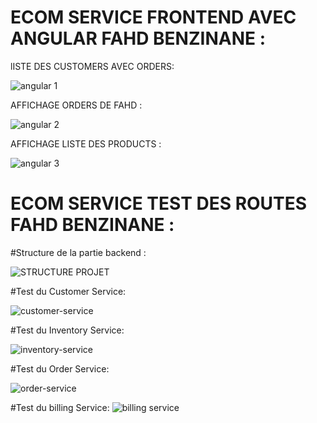# ECOM SERVICE FRONTEND AVEC ANGULAR FAHD BENZINANE :

lISTE DES CUSTOMERS AVEC ORDERS:

![angular 1](https://github.com/fidoxdox233/ecom_service_controle/assets/53585316/69dcca64-3cc6-4430-b4fe-a92ec2383599)

AFFICHAGE ORDERS DE FAHD :

![angular 2](https://github.com/fidoxdox233/ecom_service_controle/assets/53585316/215819c3-5838-4504-8e92-ee3856bc4a76)

AFFICHAGE LISTE DES PRODUCTS :

![angular 3](https://github.com/fidoxdox233/ecom_service_controle/assets/53585316/8f9d838e-5bf7-466e-a392-da722f7b3b4d)



# ECOM SERVICE TEST DES ROUTES FAHD BENZINANE :

#Structure de la partie backend :

![STRUCTURE PROJET ](https://github.com/fidoxdox233/ecom_service_controle/assets/53585316/50dbd4bc-f4d9-4e0c-a928-3c4a3baa974d)

#Test du Customer Service:

![customer-service](https://github.com/fidoxdox233/ecom_service_controle/assets/53585316/92950669-4826-4858-803f-3f83c2e5bfee)

#Test du Inventory Service:

![inventory-service ](https://github.com/fidoxdox233/ecom_service_controle/assets/53585316/685d6766-8027-4782-add9-99101462288c)

#Test du Order Service:

![order-service](https://github.com/fidoxdox233/ecom_service_controle/assets/53585316/173db9b0-50bd-4f1c-9678-8d02102f8bbc)

#Test du billing Service:
![billing service ](https://github.com/fidoxdox233/ecom_service_controle/assets/53585316/ad4522b3-7ae2-4789-902b-70b629d00e28)


